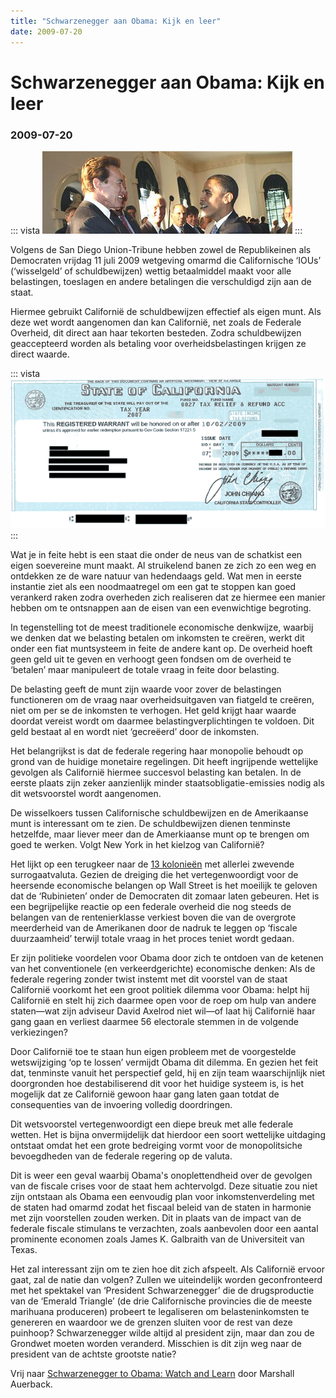 ```yaml
---
title: "Schwarzenegger aan Obama: Kijk en leer"
date: 2009-07-20
---
```


# Schwarzenegger aan Obama: Kijk en leer
### 2009-07-20

::: vista
<img src="schwarzenegger-obama.jpg">
:::

Volgens de San Diego Union-Tribune hebben zowel de Republikeinen als Democraten vrijdag 11 juli 2009 wetgeving omarmd die Californische ‘IOUs’ (‘wisselgeld’ of schuldbewijzen) wettig betaalmiddel maakt voor alle belastingen, toeslagen en andere betalingen die verschuldigd zijn aan de staat.

Hiermee gebruikt Californië de schuldbewijzen effectief als eigen munt. Als deze wet wordt aangenomen dan kan Californië, net zoals de Federale Overheid, dit direct aan haar tekorten besteden. Zodra schuldbewijzen geaccepteerd worden als betaling voor overheidsbelastingen krijgen ze direct waarde.

::: vista
<img src="ioufull.gif">
:::

Wat je in feite hebt is een staat die onder de neus van de schatkist een eigen soevereine munt maakt. Al struikelend banen ze zich zo een weg en ontdekken ze de ware natuur van hedendaags geld. Wat men in eerste instantie ziet als een noodmaatregel om een gat te stoppen kan goed verankerd raken zodra overheden zich realiseren dat ze hiermee een manier hebben om te ontsnappen aan de eisen van een evenwichtige begroting.

In tegenstelling tot de meest traditionele economische denkwijze, waarbij we denken dat we belasting betalen om inkomsten te creëren, werkt dit onder een fiat muntsysteem in feite de andere kant op. De overheid hoeft geen geld uit te geven en verhoogt geen fondsen om de overheid te ‘betalen’ maar manipuleert de totale vraag in feite door belasting.

De belasting geeft de munt zijn waarde voor zover de belastingen functioneren om de vraag naar overheidsuitgaven van fiatgeld te creëren, niet om per se de inkomsten te verhogen. Het geld krijgt haar waarde doordat vereist wordt om daarmee belastingverplichtingen te voldoen. Dit geld bestaat al en wordt niet ‘gecreëerd’ door de inkomsten.

Het belangrijkst is dat de federale regering haar monopolie behoudt op grond van de huidige monetaire regelingen. Dit heeft ingrijpende wettelijke gevolgen als Californië hiermee succesvol belasting kan betalen. In de eerste plaats zijn zeker aanzienlijk minder staatsobligatie-emissies nodig als dit wetsvoorstel wordt aangenomen.

De wisselkoers tussen Californische schuldbewijzen en de Amerikaanse munt is interessant om te zien. De schuldbewijzen dienen tenminste hetzelfde, maar liever meer dan de Amerkiaanse munt op te brengen om goed te werken. Volgt New York in het kielzog van Californië?

Het lijkt op een terugkeer naar de [13 kolonieën](http://nl.wikipedia.org/wiki/Dertien_Koloniën) met allerlei zwevende surrogaatvaluta. Gezien de dreiging die het vertegenwoordigt voor de heersende economische belangen op Wall Street is het moeilijk te geloven dat de ‘Rubinieten’ onder de Democraten dit zomaar laten gebeuren. Het is een begrijpelijke reactie op een federale overheid die nog steeds de belangen van de rentenierklasse verkiest boven die van de overgrote meerderheid van de Amerikanen door de nadruk te leggen op ‘fiscale duurzaamheid’ terwijl totale vraag in het proces teniet wordt gedaan.

Er zijn politieke voordelen voor Obama door zich te ontdoen van de ketenen van het conventionele (en verkeerdgerichte) economische denken: Als de federale regering zonder twist instemt met dit voorstel van de staat Californië voorkomt het een groot politiek dilemma voor Obama: helpt hij Californië en stelt hij zich daarmee open voor de roep om hulp van andere staten—wat zijn adviseur David Axelrod niet wil—of laat hij Californië haar gang gaan en verliest daarmee 56 electorale stemmen in de volgende verkiezingen?

Door Californië toe te staan hun eigen probleem met de voorgestelde wetswijziging ‘op te lossen’ vermijdt Obama dit dilemma. En gezien het feit dat, tenminste vanuit het perspectief geld, hij en zijn team waarschijnlijk niet doorgronden hoe destabiliserend dit voor het huidige systeem is, is het mogelijk dat ze Californië gewoon haar gang laten gaan totdat de consequenties van de invoering volledig doordringen.

Dit wetsvoorstel vertegenwoordigt een diepe breuk met alle federale wetten. Het is bijna onvermijdelijk dat hierdoor een soort wettelijke uitdaging ontstaat omdat het een grote bedreiging vormt voor de monopolitsiche bevoegdheden van de federale regering op de valuta.

Dit is weer een geval waarbij Obama's onoplettendheid over de gevolgen van de fiscale crises voor de staat hem achtervolgd. Deze situatie zou niet zijn ontstaan als Obama een eenvoudig plan voor inkomstenverdeling met de staten had omarmd zodat het fiscaal beleid van de staten in harmonie met zijn voorstellen zouden werken. Dit in plaats van de impact van de federale fiscale stimulans te verzachten, zoals aanbevolen door een aantal prominente economen zoals James K. Galbraith van de Universiteit van Texas.

Het zal interessant zijn om te zien hoe dit zich afspeelt. Als Californië ervoor gaat, zal de natie dan volgen? Zullen we uiteindelijk worden geconfronteerd met het spektakel van ‘President Schwarzenegger’ die de drugsproductie van de ‘Emerald Triangle’ (de drie Californische provincies die de meeste marihuana produceren) probeert te legaliseren om belasteninkomsten te genereren en waardoor we de grenzen sluiten voor de rest van deze puinhoop? Schwarzenegger wilde altijd al president zijn, maar dan zou de Grondwet moeten worden veranderd. Misschien is dit zijn weg naar de president van de achtste grootste natie?

Vrij naar [Schwarzenegger to Obama: Watch and Learn](https://neweconomicperspectives.org/2009/07/schwarznegger-to-obama-watch-and-learn.html) door Marshall Auerback.